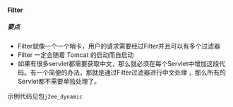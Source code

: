 #### Filter

##### 要点

- Filter就像一个一个哨卡，用户的请求需要经过Filter并且可以有多个过滤器
- Filter 一定会随着 Tomcat 的启动而自启动
- 如果有很多servlet都需要获取中文，那么就必须在每个Servlet中增加这段代码。有一个简便的办法，那就是通过Filter过滤器进行中文处理 ，那么所有的Servlet都不需要单独处理了。  



示例代码见包`j2ee_dynamic`